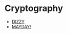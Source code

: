 # **Cryptography**
* [DIZZY](https://github.com/TITANs1506/CTF-Writeups/tree/main/TFCCTF2023/Cryptography/DIZZY)
* [MAYDAY!](https://github.com/TITANs1506/CTF-Writeups/tree/main/TFCCTF2023/Cryptography/MAYDAY!)
